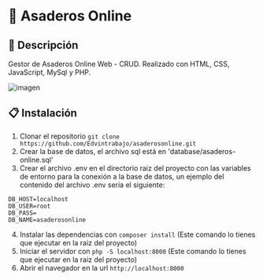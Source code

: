 ﻿# 📌 Asaderos Online

## 📝 Descripción
Gestor de Asaderos Online Web - CRUD.
Realizado con HTML, CSS, JavaScript, MySql y PHP.

![imagen](https://user-images.githubusercontent.com/74573542/214897302-28bda8ef-b592-4f3d-8f4c-499b83092bf8.png)

## 📋 Instalación
1. Clonar el repositorio `git clone https://github.com/Edvintrabajo/asaderosonline.git`
2. Crear la base de datos, el archivo sql está en 'database/asaderos-online.sql'
3. Crear el archivo .env en el directorio raiz del proyecto con las variables de entorno para la conexión a la base de datos, un ejemplo del contenido del archivo .env sería el siguiente:
```
DB_HOST=localhost
DB_USER=root
DB_PASS=
DB_NAME=asaderosonline
```
4. Instalar las dependencias con `composer install` (Este comando lo tienes que ejecutar en la raiz del proyecto)
5. Iniciar el servidor con `php -S localhost:8000` (Este comando lo tienes que ejecutar en la raiz del proyecto)
6. Abrir el navegador en la url `http://localhost:8000`
